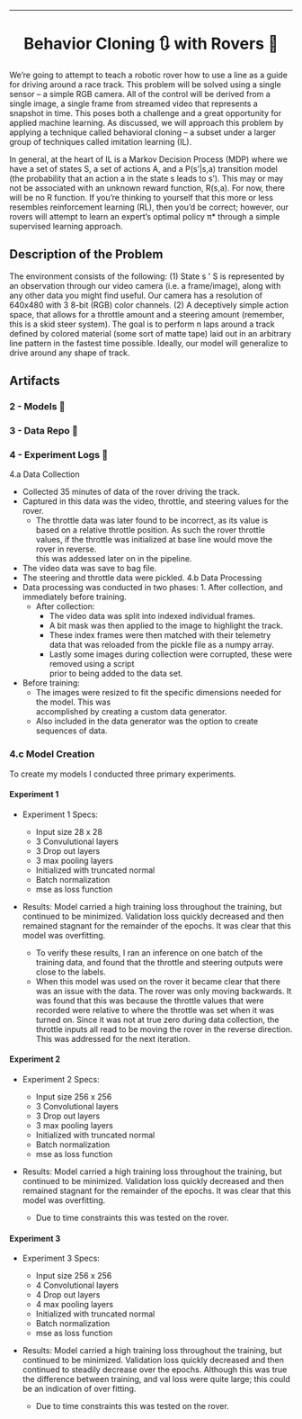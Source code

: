  ---

<div align="center">    
 
# Behavior Cloning :arrows_clockwise: with Rovers :red_car:
 
</div>

<div align="left">

We’re going to attempt to teach a robotic rover how to use a line as a guide for driving around a race track.  This problem will be solved using a single sensor – a simple RGB camera.  All of the control will be derived from a single image, a single frame from streamed video that represents a snapshot in time. This poses both a challenge and a great opportunity for applied machine learning.  As discussed, we will approach this problem by applying a technique called behavioral cloning – a subset under a larger group of techniques called imitation learning (IL). <br>

In general, at the heart of IL is a Markov Decision Process (MDP) where we have a set of states S, a set of actions A, and a P(s’|s,a) transition model (the probability that an action a in the state s leads to s’).  This may or may not be associated with an unknown reward function, R(s,a).  For now, there will be no R function.  If you’re thinking to yourself that this more or less resembles reinforcement learning (RL), then you’d be correct; however, our rovers will attempt to learn an expert’s optimal policy π* through a simple supervised learning approach. <br>

## Description of the Problem
The environment consists of the following: (1) State s ' S is represented by an observation through our video camera (i.e. a frame/image), along with any other data you might find useful.  Our camera has a resolution of 640x480 with 3 8-bit (RGB) color channels.  (2) A deceptively simple action space, that allows for a throttle amount and a steering amount (remember, this is a skid steer system).  The goal is to perform n laps around a track defined by colored material (some sort of matte tape) laid out in an arbitrary line pattern in the fastest time possible. Ideally, our model will generalize to drive around any shape of track. <br>


## Artifacts
### 2 - Models :link:
### 3 - Data Repo :link:
### 4 - Experiment Logs :link:

4.a Data Collection <br>
- Collected 35 minutes of data of the rover driving the track.
- Captured in this data was the video, throttle, and steering values for the rover.
    - The throttle data was later found to be incorrect, as its value is based on a relative throttle position. As such the rover throttle values, if the throttle was initialized at base line would move the rover in reverse. <br> this was addessed later on in the pipeline.
- The video data was save to bag file.
- The steering and throttle data were pickled.
  4.b Data Processing <br>
- Data processing was conducted in two phases: 1. After collection, and immediately before training.
    - After collection:
        - The video data was split into indexed individual frames.
        - A bit mask was then applied to the image to highlight the track.
        - These index frames were then matched with their telemetry <br> data that was reloaded from the pickle file as a numpy array.
        - Lastly some images during collection were corrupted, these were removed using a script <br>
          prior to being added to the data set.
- Before training:
    - The images were resized to fit the specific dimensions needed for the model. This was <br>
      accomplished by creating a custom data generator.
    - Also included in the data generator was the option to create sequences of data.

### 4.c Model Creation <br>
To create my models I conducted three primary experiments.

#### Experiment 1
- Experiment 1 Specs:
    - Input size 28 x 28
    - 3 Convulutional layers
    - 3 Drop out layers
    - 3 max pooling layers
    - Initialized with truncated normal
    - Batch normalization
    - mse as loss function

- Results: Model carried a high training loss throughout the training, but continued to be minimized.
  Validation loss quickly decreased and then remained stagnant for the remainder of the epochs.
  It was clear that this model was overfitting.
    - To verify these results, I ran an inference on one batch of the training data, and found that the throttle and steering outputs were close to the labels.
    - When this model was used on the rover it became clear that there was an issue with the data. The rover was only moving backwards. It was found that this was because the throttle values that were recorded were relative to where the throttle was set when it was turned on. Since it was not at true zero during data collection, the throttle inputs all read to be moving the rover in the reverse direction. This was addressed for the next iteration.

#### Experiment 2
- Experiment 2 Specs:
    - Input size 256 x 256
    - 3 Convolutional layers
    - 3 Drop out layers
    - 3 max pooling layers
    - Initialized with truncated normal
    - Batch normalization
    - mse as loss function

- Results: Model carried a high training loss throughout the training, but continued to be minimized.
  Validation loss quickly decreased and then remained stagnant for the remainder of the epochs.
  It was clear that this model was overfitting.
    - Due to time constraints this was tested on the rover.

#### Experiment 3
- Experiment 3 Specs:
    - Input size 256 x 256
    - 4 Convolutional layers
    - 4 Drop out layers
    - 4 max pooling layers
    - Initialized with truncated normal
    - Batch normalization
    - mse as loss function

- Results: Model carried a high training loss throughout the training, but continued to be minimized.
  Validation loss quickly decreased and then continued to steadily decrease over the epochs. Although this was true the difference between training, and val loss were quite large; this could be an indication of over fitting.
    - Due to time constraints this was tested on the rover.
 
</div>


